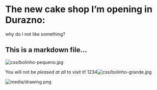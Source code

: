 # The new cake shop I’m opening in Durazno:

why do I not  like something?

## This is a markdown file…

![](/css/bolinho-pequeno.jpg "css/bolinho-pequeno.jpg")

You will not be *pleased at all* to visit it! 1234![](/css/bolinho-grande.jpg "css/bolinho-grande.jpg")

![](/media/drawing.png "media/drawing.png")